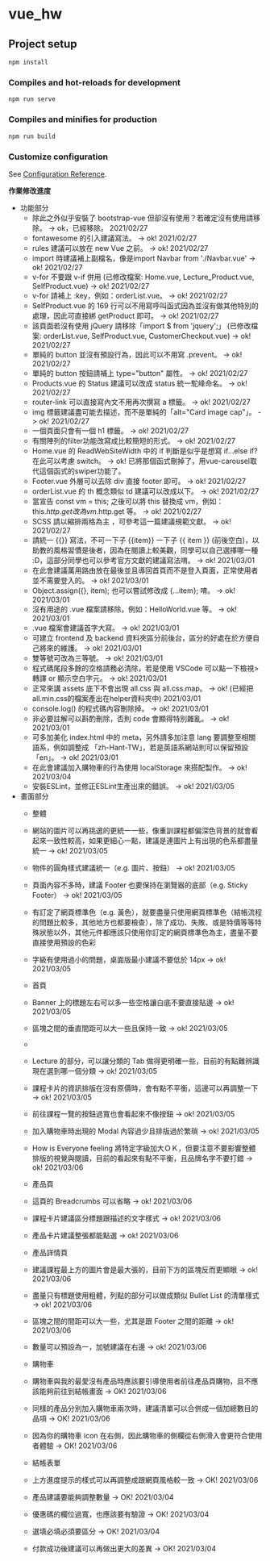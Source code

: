 # vue_hw

## Project setup
```
npm install
```

### Compiles and hot-reloads for development
```
npm run serve
```

### Compiles and minifies for production
```
npm run build
```

### Customize configuration
See [Configuration Reference](https://cli.vuejs.org/config/).

**作業修改進度**
* 功能部分
	* 除此之外似乎安裝了 bootstrap-vue 但卻沒有使用？若確定沒有使用請移除。 -> ok，已經移除。 2021/02/27
	* fontawesome 的引入建議寫法。 -> ok! 2021/02/27
	* rules 建議可以放在 new Vue 之前。 -> ok! 2021/02/27
	* import 時建議補上副檔名，像是import Navbar from './Navbar.vue' -> ok! 2021/02/27
	* v-for 不要跟 v-if 併用 (已修改檔案: Home.vue, Lecture_Product.vue, SelfProduct.vue) -> ok! 2021/02/27
	* v-for 請補上 :key，例如：orderList.vue。 -> ok! 2021/02/27
	* SelfProduct.vue 的 169 行可以不用寫呼叫函式因為並沒有做其他特別的處理，因此可直接綁 getProduct 即可。 -> ok! 2021/02/27
	* 該頁面若沒有使用 jQuery 請移除「import $ from 'jquery';」 (已修改檔案: orderList.vue, SelfProduct.vue, CustomerCheckout.vue) -> ok! 2021/02/27
	* 單純的 button 並沒有預設行為，因此可以不用寫 .prevent。  -> ok! 2021/02/27
	* 單純的 button 按鈕請補上 type="button" 屬性。   -> ok! 2021/02/27
	* Products.vue 的 Status 建議可以改成 status 統一駝峰命名。  -> ok! 2021/02/27
	* router-link 可以直接寫內文不用再次撰寫 a 標籤。 -> ok! 2021/02/27
	* img 標籤建議盡可能去描述，而不是單純的「alt="Card image cap"」。 -> ok! 2021/02/27
	* 一個頁面只會有一個 h1 標籤。  -> ok! 2021/02/27
	* 有關陣列的filter功能改寫成比較簡短的形式。 -> ok! 2021/02/27
	* Home.vue 的 ReadWebSiteWidth 中的 if 判斷是似乎是想寫 if...else if? 在此可以考慮 switch。 -> ok! 已將那個函式刪掉了，用vue-carousel取代這個函式的swiper功能了。
	* Footer.vue 外層可以去除 div 直接 footer 即可。 -> ok! 2021/02/27
	* orderList.vue 的 th 概念類似 td 建議可以改成以下。 -> ok! 2021/02/27
	* 當宣告 const vm = this; 之後可以將 this 替換成 vm，例如： this.$http.get 改為 vm.$http.get 等。 -> ok! 2021/02/27
	* SCSS 請以縮排兩格為主 ，可參考這一篇建議規範文獻。 -> ok! 2021/02/27
	* 請統一 {{}} 寫法，不可一下子 {{item}} 一下子 {{ item }} (前後空白)，以助教的風格習慣是後者，因為在閱讀上較美觀，同學可以自己選擇哪一種 :D，這部分同學也可以參考官方文獻的建議寫法唷。  -> ok! 2021/03/01
	* 在此會建議萬用路由放在最後並且導回首頁而不是登入頁面，正常使用者並不需要登入的。 -> ok! 2021/03/01
	* Object.assign({}, item); 也可以嘗試修改成 {...item}; 唷。 -> ok! 2021/03/01
	* 沒有用途的 .vue 檔案請移除，例如：HelloWorld.vue 等。 -> ok! 2021/03/01
	* .vue 檔案會建議首字大寫。 -> ok! 2021/03/01
	* 可建立 frontend 及 backend 資料夾區分前後台，區分的好處在於方便自己將來的維護。 -> ok! 2021/03/01
	* 雙等號可改為三等號。 -> ok! 2021/03/01
	* 程式碼尾段多餘的空格請務必清除，若是使用 VSCode 可以點一下檢視>轉譯 or 顯示空白字元。 -> ok! 2021/03/01
	* 正常來講 assets 底下不會出現 all.css 與 all.css.map。 -> ok! (已經把all.min.css的檔案產出在helper資料夾中) 2021/03/01
	* console.log() 的程式碼內容刪除掉。 -> ok! 2021/03/01
	* 非必要註解可以斟酌刪除，否則 code 會顯得特別雜亂。 -> ok! 2021/03/01
	* 可多加美化 index.html 中的 meta，另外請多加注意 lang 要調整至相關語系，例如調整成 「zh-Hant-TW」，若是英語系網站則可以保留預設 「en」。 -> ok! 2021/03/01
	* 在此會建議加入購物車的行為使用 localStorage 來搭配製作。 -> ok! 2021/03/04
	* 安裝ESLint，並修正ESLint生產出來的錯誤。 -> ok! 2021/03/05
* 畫面部分
	* 整體
	* 網站的圖片可以再挑選的更統一一些，像重訓課程都偏深色背景的就會看起來一致性較高，如果更細心一點，建議是連圖片上有出現的色系都盡量統一 -> ok! 2021/03/05
	* 物件的圓角樣式建議統一（e.g. 圖片、按鈕） -> ok! 2021/03/05
	* 頁面內容不多時，建議 Footer 也要保持在瀏覽器的底部（e.g. Sticky Footer） -> ok! 2021/03/05
	* 有訂定了網頁標準色（e.g. 黃色），就要盡量只使用網頁標準色（結帳流程的問題比較多，其他地方也都要檢查），除了成功、失敗、或是特價等等特殊狀態以外，其他元件都應該只使用你訂定的網頁標準色為主，盡量不要直接使用預設的色彩
	* 字級有使用過小的問題，桌面版最小建議不要低於 14px  -> ok! 2021/03/05
	
	* 首頁
	* Banner 上的標題左右可以多一些空格讓白底不要直接貼邊 -> ok! 2021/03/05
	* 區塊之間的垂直間距可以大一些且保持一致  -> ok! 2021/03/05
	*  
	* Lecture 的部分，可以讓分類的 Tab 做得更明確一些，目前的有點難辨識現在選到哪一個分類  -> ok! 2021/03/05
	* 課程卡片的資訊排版在沒有原價時，會有點不平衡，這邊可以再調整一下 -> ok! 2021/03/05
	* 前往課程一覽的按鈕過寬也會看起來不像按鈕  -> ok! 2021/03/05
	* 加入購物車時出現的 Modal 內容過少且排版過於繁瑣 -> ok! 2021/03/05

	* How is Everyone feeling 將特定字級加大ＯＫ，但要注意不要影響整體排版的視覺與閱讀，目前的看起來有點不平衡，且品牌名字不要打錯 -> ok! 2021/03/06

	* 產品頁
	* 這頁的 Breadcrumbs 可以省略 -> ok! 2021/03/06
	* 課程卡片建議區分標題跟描述的文字樣式 -> ok! 2021/03/06
	* 產品卡片建議整張都能點選 -> ok! 2021/03/06

	* 產品詳情頁
	* 建議課程最上方的圖片會是最大張的，目前下方的區塊反而更顯眼 -> ok! 2021/03/06
	* 盡量只有標題使用粗體，列點的部分可以做成類似 Bullet List 的清單樣式 -> ok! 2021/03/06
	* 區塊之間的間距可以大一些，尤其是跟 Footer 之間的距離 -> ok! 2021/03/06
	* 數量可以預設為一，加號建議在右邊 -> ok! 2021/03/06

	* 購物車
	* 購物車與我的最愛沒有產品時應該要引導使用者前往產品頁購物，且不應該能夠前往到結帳畫面 -> OK! 2021/03/06
	* 同樣的產品分別加入購物車兩次時，建議清單可以合併成一個加總數目的品項 -> OK! 2021/03/06
	* 因為你的購物車 icon 在右側，因此購物車的側欄從右側滑入會更符合使用者體驗 -> OK! 2021/03/06

	* 結帳表單
	* 上方進度提示的樣式可以再調整成跟網頁風格較一致 -> OK! 2021/03/06
	* 產品建議要能夠調整數量 -> OK! 2021/03/04
	* 優惠碼的欄位過寬，也應該要有驗證 -> OK! 2021/03/04
	* 選填必填必須要區分 -> OK! 2021/03/04
	* 付款成功後建議可以再做出更大的差異 -> OK! 2021/03/04